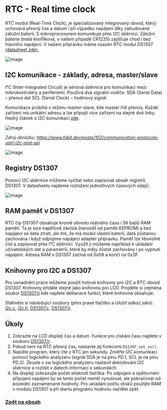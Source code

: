 # RTC - Real time clock

RTC modul (Real-Time Clock), je specializovaný integrovaný obvod, který uchovává přesný čas a datum i při výpadku napájení díky zabudované záložní baterii.
S mikroprocesorem komunikuje přes I2C sběrnici. Záložní baterie (malá knoflíková, v našem případě CR1225) zajišťuje chod i bez hlavního napájení. V našem přípravku máme osazen RTC modul DS1307 [(datasheet zde).](https://www.analog.com/media/en/technical-documentation/data-sheets/ds1307.pdf)

![image](https://github.com/user-attachments/assets/cce6d9e5-ccb2-46b5-b323-d633d9c3074b)

## I2C komunikace - základy, adresa, master/slave
I²C (Inter-Integrated Circuit) je sériová sběrnice pro komunikaci mezi mikrokontroléry a periferiemi. Používá dva signální vodiče:
SDA (Serial Data) – přenos dat
SCL (Serial Clock) – hodinový signál

Komunikace probíhá v režimu master-slave, kde master řídí přenos. Každé zařízení má unikátní adresu a lze připojit více zařízení na stejné dvě linky. Hezký článek o I2C komunikaci [zde](http://www.elektromys.eu/clanky/ele_i2c/clanek.html).

![image](https://github.com/user-attachments/assets/abc6c42b-abeb-4a6f-a850-ca47433e5dd9)
 
*Zdroj obrázku: https://www.hibit.dev/posts/102/communication-protocols-uart-i2c-and-spi*

![image](https://github.com/user-attachments/assets/8d93955c-0cee-41fa-94fe-6d2272da27a4)


## Registry DS1307
Pomocí I2C sběrnice můžeme vyčítat nebo zapisovat obsah registrů DS1307. V datasheetu najdeme rozložení jednotlivých časových údajů:

![image](https://github.com/user-attachments/assets/0fc05e64-ce7f-473a-a149-af28a7b3443b)


## RAM paměť v DS1307
RTC čip DS1307 obsahuje kromě obvodu reálného času i 56 bajtů RAM paměti. Ta je sice napěťově závislá (narozdíl od paměti EEPROM) a bez napájení se data ztratí, ale tím, že má modul vlastní baterii, data zůstanou zachována i když odpojíme napájecí adaptér přípravku. Paměť lze libovolně číst a zapisovat přes I²C sběrnici. Využít ji můžeme například k ukládání uživatelských dat a parametrů, které by měly zůstat zachovány i po vypnutí napájení. Adresa RAM v DS1307 začíná od 0x08 a končí na 0x3F.


## Knihovny pro I2C a DS1307
Pro usnadnění práce můžeme použít hotové knihovny pro I2C a  RTC obvod DS1307. Knihovny přidáte stejně jako knihovnu pro LCD. Projděte si zejména soubor [DS1307.h](files/DS1307.h) kde najdete deklarace funkcí, které knihovna obsahuje.

Stáhněte si následující soubory (přes pravé tlačítko a *Uložit odkaz jako*): [i2c.c](files/i2c.c),  [i2c.h](files/i2c.h), [DS1307.c](files/DS1307.c), [DS1307.h](files/DS1307.h).


## Úkoly
1. Zobrazte na LCD displeji čas a datum. Funkce pro získání času najdete v souboru [DS1307.h](files/DS1307.h) .
2. Pokud není na RTC přesný čas, nastavte jej funkcemi ```DS1307_set_xx()```.
3. Napište program, který čte z RTC jen sekundy. Změřte I2C komunikaci pomocí logického analyzeru (signál SDA je na pinu PD.1, SCL je na pinu PD.2). Zkuste v sw logického analyzeru nastavit dekódování I2C sběrnice a rozlišit v datech informaci o sekundách.
4. Na displeji zobrazujte počet stisknutí tlačítka. Po odpojení a opětovném připojení napájení by se tento počet neměl vynulovat, ale pokračovat od poslední zaznamenané hodnoty. Pro ukládání počtu stisků použijte RAM v modulu DS1307 a při startu programu hodnotu načtěte zpět.

### [Zpět na obsah](README.md)
